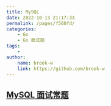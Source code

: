 ```yaml
---
title: MySQL
date: 2022-10-13 21:17:33
permalink: /pages/f560fd/
categories:
    - Go
    - Go 面试题
tags:
    -
author:
    name: brook-w
    link: https://github.com/brook-w
---
```


## [MySQL 面试常题](/pages/54ab1e/)
